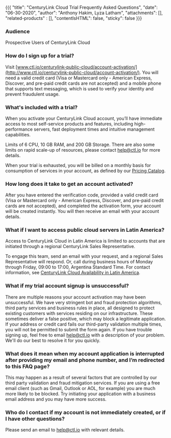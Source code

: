 {{{
  "title": "CenturyLink Cloud Trial Frequently Asked Questions",
  "date": "06-30-2020",
  "author": "Anthony Hakim, Lyza Latham",
  "attachments": [],
  "related-products" : [],
  "contentIsHTML": false,
  "sticky": false
}}}

### Audience

Prospective Users of CenturyLink Cloud

### How do I sign up for a trial?

Visit [www.ctl.io/centurylink-public-cloud/account-activation/](http://www.ctl.io/centurylink-public-cloud/account-activation/). You will need a valid credit card (Visa or Mastercard only - American Express, Discover, and pre-paid credit cards are not accepted) and a mobile phone that supports text messaging, which is used to verify your identity and prevent fraudulent usage.

### What's included with a trial?

When you activate your CenturyLink Cloud account, you’ll have immediate access to most self-service products and features, including high-performance servers, fast deployment times and intuitive management capabilities.

Limits of 6 CPU, 10 GB RAM, and 200 GB Storage. There are also some limits on rapid scale-up of resources, please contact [help@ctl.io](mailto:help@ctl.io) for more details.

When your trial is exhausted, you will be billed on a monthly basis for consumption of services in your account, as defined by our [Pricing Catalog](https://www.ctl.io/pricing).

### How long does it take to get an account activated?

After you have entered the verification code, provided a valid credit card (Visa or Mastercard only - American Express, Discover, and pre-paid credit cards are not accepted), and completed the activation form, your account will be created instantly. You will then receive an email with your account details.

### What if I want to access public cloud servers in Latin America?

Access to CenturyLink Cloud in Latin America is limited to accounts that are initiated through a regional CenturyLink Sales Representative.

To engage this team, send an email with your request, and a regional Sales Representative will respond. Or, call during business hours of Monday through Friday, 09:00 to 17:00, Argentina Standard Time. For contact information, see [CenturyLink Cloud Availability in Latin America](http://www.ctl.io/blog/post/cloud-availability-latin-america/).

### What if my trial account signup is unsuccessful?

There are multiple reasons your account activation may have been unsuccessful. We have very stringent bot and fraud protection algorithms, third party services and business rules in place, all designed to protect existing customers with services residing on our infrastructure. These sometimes deliver a false positive, which may block a legitimate application. If your address or credit card fails our third-party validation multiple times, you will not be permitted to submit the form again. If you have trouble signing up, feel free to email [help@ctl.io](mailto:help@ctl.io) with a description of your problem. We'll do our best to resolve it for you quickly.

### What does it mean when my account application is interrupted after providing my email and phone number, and I’m redirected to this FAQ page?

This may happen as a result of several factors that are controlled by our third party validation and fraud mitigation services. If you are using a free email client (such as Gmail, Outlook or AOL, for example) you are much more likely to be blocked. Try initiating your application with a business email address and you may have more success.

### Who do I contact if my account is not immediately created, or if I have other questions?

Please send an email to [help@ctl.io](mailto:help@ctl.io) with relevant details.

